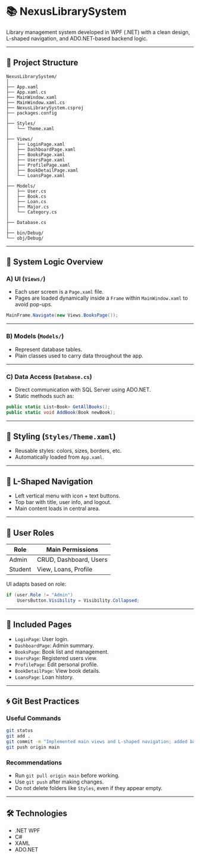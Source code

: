 # 📚 NexusLibrarySystem

Library management system developed in WPF (.NET) with a clean design, L-shaped navigation, and ADO.NET-based backend logic.

---

## 📁 Project Structure

```
NexusLibrarySystem/
│
├── App.xaml
├── App.xaml.cs
├── MainWindow.xaml
├── MainWindow.xaml.cs
├── NexusLibrarySystem.csproj
├── packages.config
│
├── Styles/
│   └── Theme.xaml
│
├── Views/
│   ├── LoginPage.xaml
│   ├── DashboardPage.xaml
│   ├── BooksPage.xaml
│   ├── UsersPage.xaml
│   ├── ProfilePage.xaml
│   ├── BookDetailPage.xaml
│   └── LoansPage.xaml
│
├── Models/
│   ├── User.cs
│   ├── Book.cs
│   ├── Loan.cs
│   ├── Major.cs
│   └── Category.cs
│
├── Database.cs
│
├── bin/Debug/
└── obj/Debug/
```

---

## 🧠 System Logic Overview

### A) UI (`Views/`)

- Each user screen is a `Page.xaml` file.
- Pages are loaded dynamically inside a `Frame` within `MainWindow.xaml` to avoid pop-ups.

```csharp
MainFrame.Navigate(new Views.BooksPage());
```

---

### B) Models (`Models/`)

- Represent database tables.
- Plain classes used to carry data throughout the app.

---

### C) Data Access (`Database.cs`)

- Direct communication with SQL Server using ADO.NET.
- Static methods such as:

```csharp
public static List<Book> GetAllBooks();
public static void AddBook(Book newBook);
```

---

## 🎨 Styling (`Styles/Theme.xaml`)

- Reusable styles: colors, sizes, borders, etc.
- Automatically loaded from `App.xaml`.

---

## 🧭 L-Shaped Navigation

- Left vertical menu with icon + text buttons.
- Top bar with title, user info, and logout.
- Main content loads in central area.

---

## 🔐 User Roles

| Role    | Main Permissions         |
|---------|--------------------------|
| Admin   | CRUD, Dashboard, Users   |
| Student | View, Loans, Profile     |

UI adapts based on role:

```csharp
if (user.Role != "Admin")
    UsersButton.Visibility = Visibility.Collapsed;
```

---

## 📄 Included Pages

- `LoginPage`: User login.
- `DashboardPage`: Admin summary.
- `BooksPage`: Book list and management.
- `UsersPage`: Registered users view.
- `ProfilePage`: Edit personal profile.
- `BookDetailPage`: View book details.
- `LoansPage`: Loan history.

---

## 🌀 Git Best Practices

### Useful Commands

```bash
git status
git add .
git commit -m "Implemented main views and L-shaped navigation; added base styles and structure for backend logic"
git push origin main
```

### Recommendations

- Run `git pull origin main` before working.
- Use `git push` after making changes.
- Do not delete folders like `Styles`, even if they appear empty.

---

## 🛠 Technologies

- .NET WPF
- C#
- XAML
- ADO.NET